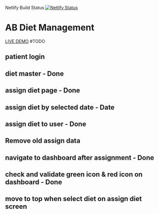 Netlify Build Status [![Netlify Status](https://api.netlify.com/api/v1/badges/39b8ac24-9fca-4790-bae0-80b32de2578e/deploy-status)](https://app.netlify.com/sites/kolhapurganeshdarshan/deploys)
# AB Diet Management
[LIVE DEMO](http://kopganeshmurti.in/)
#TODO
## patient login
## diet master - Done
## assign diet page - Done
## assign diet by selected date - Date
## assign diet to user - Done
## Remove old assign data
## navigate to dashboard after assignment - Done
## check and validate green icon & red icon on dashboard - Done
## move to top when select diet on assign diet screen